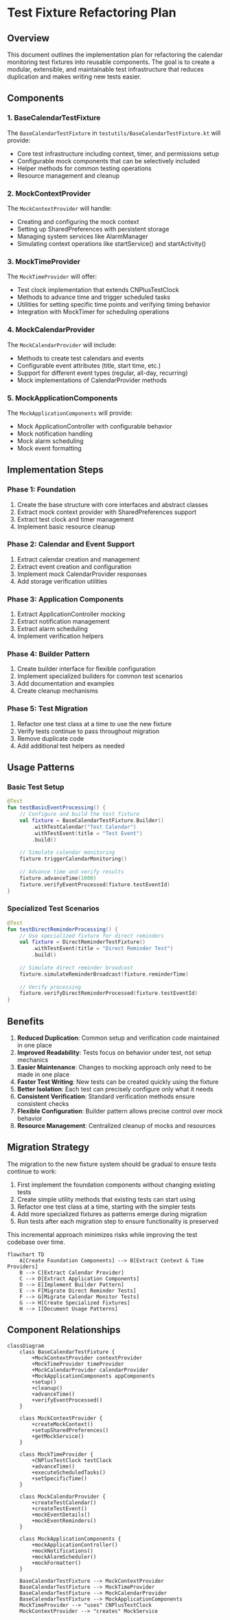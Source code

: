 # Test Fixture Refactoring Plan

## Overview

This document outlines the implementation plan for refactoring the calendar monitoring test fixtures into reusable components. The goal is to create a modular, extensible, and maintainable test infrastructure that reduces duplication and makes writing new tests easier.

## Components

### 1. BaseCalendarTestFixture

The `BaseCalendarTestFixture` in `testutils/BaseCalendarTestFixture.kt` will provide:
- Core test infrastructure including context, timer, and permissions setup
- Configurable mock components that can be selectively included
- Helper methods for common testing operations
- Resource management and cleanup

### 2. MockContextProvider

The `MockContextProvider` will handle:
- Creating and configuring the mock context
- Setting up SharedPreferences with persistent storage
- Managing system services like AlarmManager
- Simulating context operations like startService() and startActivity()

### 3. MockTimeProvider

The `MockTimeProvider` will offer:
- Test clock implementation that extends CNPlusTestClock
- Methods to advance time and trigger scheduled tasks
- Utilities for setting specific time points and verifying timing behavior
- Integration with MockTimer for scheduling operations

### 4. MockCalendarProvider

The `MockCalendarProvider` will include:
- Methods to create test calendars and events
- Configurable event attributes (title, start time, etc.)
- Support for different event types (regular, all-day, recurring)
- Mock implementations of CalendarProvider methods

### 5. MockApplicationComponents

The `MockApplicationComponents` will provide:
- Mock ApplicationController with configurable behavior
- Mock notification handling
- Mock alarm scheduling
- Mock event formatting

## Implementation Steps

### Phase 1: Foundation

1. Create the base structure with core interfaces and abstract classes
2. Extract mock context provider with SharedPreferences support
3. Extract test clock and timer management
4. Implement basic resource cleanup

### Phase 2: Calendar and Event Support

1. Extract calendar creation and management
2. Extract event creation and configuration
3. Implement mock CalendarProvider responses
4. Add storage verification utilities

### Phase 3: Application Components

1. Extract ApplicationController mocking
2. Extract notification management
3. Extract alarm scheduling
4. Implement verification helpers

### Phase 4: Builder Pattern

1. Create builder interface for flexible configuration
2. Implement specialized builders for common test scenarios
3. Add documentation and examples
4. Create cleanup mechanisms

### Phase 5: Test Migration

1. Refactor one test class at a time to use the new fixture
2. Verify tests continue to pass throughout migration
3. Remove duplicate code
4. Add additional test helpers as needed

## Usage Patterns

### Basic Test Setup

```kotlin
@Test
fun testBasicEventProcessing() {
    // Configure and build the test fixture
    val fixture = BaseCalendarTestFixture.Builder()
        .withTestCalendar("Test Calendar")
        .withTestEvent(title = "Test Event")
        .build()
        
    // Simulate calendar monitoring
    fixture.triggerCalendarMonitoring()
    
    // Advance time and verify results
    fixture.advanceTime(1000)
    fixture.verifyEventProcessed(fixture.testEventId)
}
```

### Specialized Test Scenarios

```kotlin
@Test
fun testDirectReminderProcessing() {
    // Use specialized fixture for direct reminders
    val fixture = DirectReminderTestFixture()
        .withTestEvent(title = "Direct Reminder Test")
        .build()
        
    // Simulate direct reminder broadcast
    fixture.simulateReminderBroadcast(fixture.reminderTime)
    
    // Verify processing
    fixture.verifyDirectReminderProcessed(fixture.testEventId)
}
```

## Benefits

1. **Reduced Duplication**: Common setup and verification code maintained in one place
2. **Improved Readability**: Tests focus on behavior under test, not setup mechanics
3. **Easier Maintenance**: Changes to mocking approach only need to be made in one place
4. **Faster Test Writing**: New tests can be created quickly using the fixture
5. **Better Isolation**: Each test can precisely configure only what it needs
6. **Consistent Verification**: Standard verification methods ensure consistent checks
7. **Flexible Configuration**: Builder pattern allows precise control over mock behavior
8. **Resource Management**: Centralized cleanup of mocks and resources

## Migration Strategy

The migration to the new fixture system should be gradual to ensure tests continue to work:

1. First implement the foundation components without changing existing tests
2. Create simple utility methods that existing tests can start using
3. Refactor one test class at a time, starting with the simpler tests
4. Add more specialized fixtures as patterns emerge during migration
5. Run tests after each migration step to ensure functionality is preserved

This incremental approach minimizes risks while improving the test codebase over time.

``` mermaid
flowchart TD
    A[Create Foundation Components] --> B[Extract Context & Time Providers]
    B --> C[Extract Calendar Provider]
    C --> D[Extract Application Components]
    D --> E[Implement Builder Pattern]
    E --> F[Migrate Direct Reminder Tests]
    F --> G[Migrate Calendar Monitor Tests]
    G --> H[Create Specialized Fixtures]
    H --> I[Document Usage Patterns]
```

## Component Relationships

``` mermaid
classDiagram
    class BaseCalendarTestFixture {
        +MockContextProvider contextProvider
        +MockTimeProvider timeProvider
        +MockCalendarProvider calendarProvider
        +MockApplicationComponents appComponents
        +setup()
        +cleanup()
        +advanceTime()
        +verifyEventProcessed()
    }
    
    class MockContextProvider {
        +createMockContext()
        +setupSharedPreferences()
        +getMockService()
    }
    
    class MockTimeProvider {
        +CNPlusTestClock testClock
        +advanceTime()
        +executeScheduledTasks()
        +setSpecificTime()
    }
    
    class MockCalendarProvider {
        +createTestCalendar()
        +createTestEvent()
        +mockEventDetails()
        +mockEventReminders()
    }
    
    class MockApplicationComponents {
        +mockApplicationController()
        +mockNotifications()
        +mockAlarmScheduler()
        +mockFormatter()
    }
    
    BaseCalendarTestFixture --> MockContextProvider
    BaseCalendarTestFixture --> MockTimeProvider
    BaseCalendarTestFixture --> MockCalendarProvider
    BaseCalendarTestFixture --> MockApplicationComponents
    MockTimeProvider --> "uses" CNPlusTestClock
    MockContextProvider --> "creates" MockService
``` 